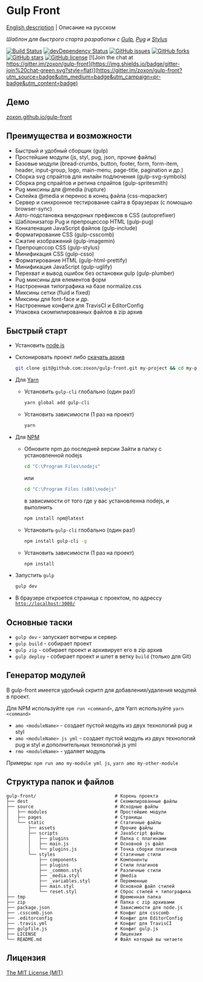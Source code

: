# Gulp Front

[English description](README.md) | Описание на русском

*Шаблон для быстрого старта разработки с [Gulp](http://gulpjs.com/), [Pug](https://pugjs.org/) и [Stylus](https://learnboost.github.io/stylus/)*

[![Build Status](https://api.travis-ci.org/zoxon/gulp-front.svg)](https://travis-ci.org/zoxon/gulp-front)
[![devDependency Status](https://david-dm.org/zoxon/gulp-front/dev-status.svg)](https://david-dm.org/zoxon/gulp-front#info=devDependencies)
[![GitHub issues](https://img.shields.io/github/issues/zoxon/gulp-front.svg?style=flat)](https://github.com/zoxon/gulp-front/issues)
[![GitHub forks](https://img.shields.io/github/forks/zoxon/gulp-front.svg?style=flat)](https://github.com/zoxon/gulp-front/network)
[![GitHub stars](https://img.shields.io/github/stars/zoxon/gulp-front.svg?style=flat)](https://github.com/zoxon/gulp-front/stargazers)
[![GitHub license](https://img.shields.io/badge/license-MIT-blue.svg?style=flat)](https://github.com/zoxon/gulp-front/blob/master/LICENSE)
[![Join the chat at https://gitter.im/zoxon/gulp-front](https://img.shields.io/badge/gitter-join%20chat-green.svg?style=flat)](https://gitter.im/zoxon/gulp-front?utm_source=badge&utm_medium=badge&utm_campaign=pr-badge&utm_content=badge)

## Демо
[zoxon.github.io/gulp-front](http://zoxon.github.io/gulp-front/)

## Преимущества и возможности

* Быстрый и удобный сборщик (gulp)
* Простейшие модули (js, styl, pug, json, прочие файлы)
* Базовые модули (bread-crumbs, button, footer, form, form-item, header, input-group, logo, main-menu, page-title, pagination и др.)
* Сборка svg спрайтов для инлайн подлючения (gulp-svg-symbols)
* Сборка png спрайтов и ретина спрайтов (gulp-spritesmith)
* Pug миксины для @media (rupture)
* Склейка @media и перенос в конец файла (css-mqpacker)
* Сервер и синхронное тестирование сайта в браузерах (с помощью browser-sync)
* Авто-подстановка вендорных префиксов в CSS (autoprefixer)
* Шаблонизатор Pug и препроцессор HTML (gulp-pug)
* Конкатенация JavaScript файлов (gulp-include)
* Форматирование CSS (gulp-csscomb)
* Сжатие изображений (gulp-imagemin)
* Препроцессор CSS (gulp-stylus)
* Минификация CSS (gulp-csso)
* Форматирование HTML (gulp-html-prettify)
* Минификация JavaScript (gulp-uglify)
* Перехват и вывод ошибок без остановки gulp (gulp-plumber)
* Pug миксины для елементов форм
* Настроенная типографика на базе normalize.css
* Миксины сетки (fluid и fixed)
* Миксины для font-face и др.
* Настроенные конфиги для TravisCI и EditorConfig
* Упаковка скомпилированных файлов в zip архив


## Быстрый старт

* Установить [node.js](https://nodejs.org)
* Склонировать проект либо [скачать архив](https://github.com/zoxon/gulp-front/archive/master.zip)

	```bash
	git clone git@github.com:zoxon/gulp-front.git my-project && cd my-project
	```

* Для [Yarn](https://yarnpkg.com)
	- Установить `gulp-cli` глобально (один раз!)

		```bash
		yarn global add gulp-cli
		```

	- Установить зависимости (1 раз на проект)

		```bash
		yarn
		```

* Для [NPM](https://www.npmjs.com)
	- Обновите npm до последней версии
		Зайти в папку с установленной nodejs

		```bash
		cd "C:\Program Files\nodejs"
		```

		или

		```bash
		cd "C:\Program Files (x86)\nodejs"
		```

		в зависимости от того где у вас установленна nodejs, и выполнить

		```bash
		npm install npm@latest
		```

	- Установить `gulp-cli` глобально (один раз!)

		```bash
		npm install gulp-cli -g
		```

	- Установить зависимости (1 раз на проект)

		```bash
		npm install
		```

* Запустить `gulp`

	```bash
	gulp dev
	```

* В браузере откроется страница с проектом, по адрессу [`http://localhost:3000/`](http://localhost:3000/)


## Основные таски

* `gulp dev` - запускает вотчеры и сервер
* `gulp build` - собирает проект
* `gulp zip` - собирает проект и архивирует его в zip архив
* `gulp deploy` - собирает проект и шлет в ветку `build` (только для Git)

## Генератор модулей

В gulp-front имеется удобный скритп для добавления/удаления модулей в проект.

Для NPM используйте `npm run <command>`, для Yarn используйте `yarn <command>`

* `amo <moduleName>` - создает пустой модуль из двух технологий pug и styl
* `amo <moduleName> js yml` - создает пустой модуль из двух технологий pug и styl и дополнительных технологий js yml
* `rmo <moduleName>` - удаляет модуль

Примеры: `npm run amo my-module yml js`, `yarn amo my-other-module`


## Структура папок и файлов

```
gulp-front/                             # Корень проекта
├── dest                                # Скомилированные файлы
├── source                              # Исходные файлы
│   ├── modules                         # Простейшие модули
│   ├── pages                           # Страницы
│   └── static                          # Статичные файлы
│       ├── assets                      # Прочие файлы
│       ├── scripts                     # JavaScript файлы
│       │   ├── plugins                 # Папка с плагинами
│       │   ├── main.js                 # Основной js файл
│       │   └── plugins.js              # Точка сборки плагинов
│       └── styles                      # Статичные стили
│           ├── components              # Компоненты
│           ├── plugins                 # Стили плагинов
│           ├── _common.styl            # Различные стили
│           ├── _media.styl             # @media
│           ├── _variables.styl         # Переменные
│           ├── main.styl               # Основной файл стилей
│           └── reset.styl              # Сброс стилей + типографика
├── tmp                                 # Временная папка
├── zip                                 # Папка с zip архивами
├── package.json                        # Зависимости для node.js
├── .csscomb.json                       # Конфиг для csscomb
├── .editorconfig                       # Конфиг для EditorConfig
├── .travis.yml                         # Конфиг для TravisCI
├── gulpfile.js                         # Конфиг gulp.js
├── LICENSE                             # Лицензия
└── README.md                           # Файл который вы читаете
```

## Лицензия
[The MIT License (MIT)](LICENSE)
